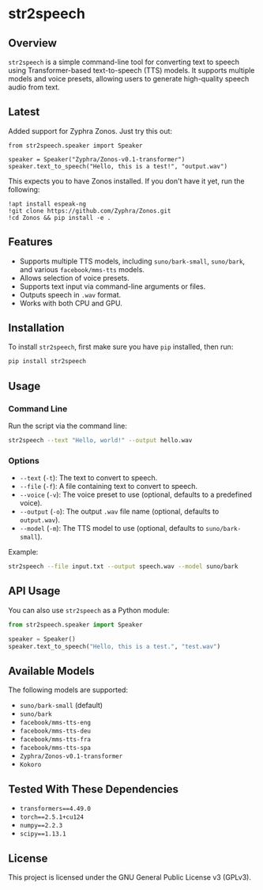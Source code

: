 # str2speech

## Overview
`str2speech` is a simple command-line tool for converting text to speech using Transformer-based text-to-speech (TTS) models. It supports multiple models and voice presets, allowing users to generate high-quality speech audio from text.

## Latest

Added support for Zyphra Zonos. Just try this out:

```
from str2speech.speaker import Speaker

speaker = Speaker("Zyphra/Zonos-v0.1-transformer")
speaker.text_to_speech("Hello, this is a test!", "output.wav")
```

This expects you to have Zonos installed. If you don't have it yet, run the following:
```
!apt install espeak-ng
!git clone https://github.com/Zyphra/Zonos.git
!cd Zonos && pip install -e .
```

## Features
- Supports multiple TTS models, including `suno/bark-small`, `suno/bark`, and various `facebook/mms-tts` models.
- Allows selection of voice presets.
- Supports text input via command-line arguments or files.
- Outputs speech in `.wav` format.
- Works with both CPU and GPU.

## Installation

To install `str2speech`, first make sure you have `pip` installed, then run:

```sh
pip install str2speech
```

## Usage

### Command Line
Run the script via the command line:

```sh
str2speech --text "Hello, world!" --output hello.wav
```

### Options
- `--text` (`-t`): The text to convert to speech.
- `--file` (`-f`): A file containing text to convert to speech.
- `--voice` (`-v`): The voice preset to use (optional, defaults to a predefined voice).
- `--output` (`-o`): The output `.wav` file name (optional, defaults to `output.wav`).
- `--model` (`-m`): The TTS model to use (optional, defaults to `suno/bark-small`).

Example:
```sh
str2speech --file input.txt --output speech.wav --model suno/bark
```

## API Usage

You can also use `str2speech` as a Python module:

```python
from str2speech.speaker import Speaker

speaker = Speaker()
speaker.text_to_speech("Hello, this is a test.", "test.wav")
```

## Available Models

The following models are supported:
- `suno/bark-small` (default)
- `suno/bark`
- `facebook/mms-tts-eng`
- `facebook/mms-tts-deu`
- `facebook/mms-tts-fra`
- `facebook/mms-tts-spa`
- `Zyphra/Zonos-v0.1-transformer`
- `Kokoro`

## Tested With These Dependencies
- `transformers==4.49.0`
- `torch==2.5.1+cu124`
- `numpy==2.2.3`
- `scipy==1.13.1`

## License
This project is licensed under the GNU General Public License v3 (GPLv3).